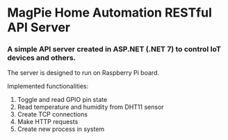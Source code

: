 # MagPie Home Automation RESTful API Server
### A simple API server created in ASP.NET (.NET 7) to control IoT devices and others.
The server is designed to run on Raspberry Pi board.

Implemented functionalities:
1. Toggle and read GPIO pin state
2. Read temperature and humidity from DHT11 sensor
3. Create TCP connections
4. Make HTTP requests
5. Create new process in system